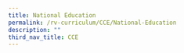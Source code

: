 ```yaml
---
title: National Education
permalink: /rv-curriculum/CCE/National-Education
description: ""
third_nav_title: CCE
---
```

